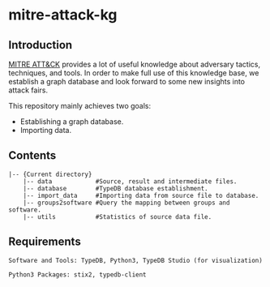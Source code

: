 # mitre-attack-kg

## Introduction
[MITRE ATT&CK](https://attack.mitre.org/) provides a lot of useful knowledge about adversary tactics, techniques, and tools. In order to make full use of this knowledge base, we establish a graph database and look forward to some new insights into attack fairs.

This repository mainly achieves two goals: 
- Establishing a graph database.
- Importing data.


## Contents
```
|-- {Current directory}
    |-- data            #Source, result and intermediate files.
    |-- database        #TypeDB database establishment.
    |-- import_data     #Importing data from source file to database.
    |-- groups2software #Query the mapping between groups and software.
    |-- utils           #Statistics of source data file.
```

## Requirements
```
Software and Tools: TypeDB, Python3, TypeDB Studio (for visualization)

Python3 Packages: stix2, typedb-client
```